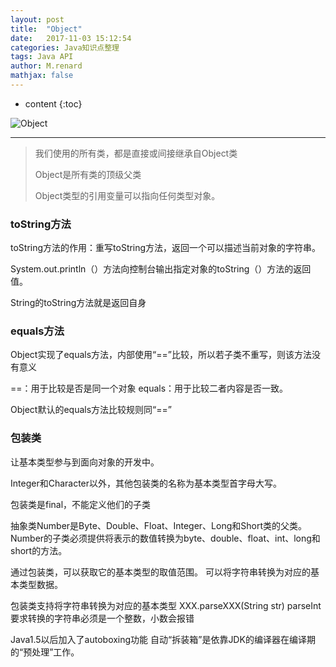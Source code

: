 ```yaml
---
layout: post
title:  "Object"
date:   2017-11-03 15:12:54
categories: Java知识点整理
tags: Java API
author: M.renard
mathjax: false
---
```


* content
{:toc}

![Object](http://upload-images.jianshu.io/upload_images/5135237-91c6acc631912f49.jpg?imageMogr2/auto-orient/strip%7CimageView2/2/w/1240)
***




>我们使用的所有类，都是直接或间接继承自Object类
>
>Object是所有类的顶级父类
>
>Object类型的引用变量可以指向任何类型对象。

### toString方法

toString方法的作用：重写toString方法，返回一个可以描述当前对象的字符串。

System.out.println（）方法向控制台输出指定对象的toString（）方法的返回值。

String的toString方法就是返回自身

### equals方法

Object实现了equals方法，内部使用“==”比较，所以若子类不重写，则该方法没有意义

==：用于比较是否是同一个对象
equals：用于比较二者内容是否一致。

Object默认的equals方法比较规则同“==”

### 包装类

让基本类型参与到面向对象的开发中。

Integer和Character以外，其他包装类的名称为基本类型首字母大写。

包装类是final，不能定义他们的子类

抽象类Number是Byte、Double、Float、Integer、Long和Short类的父类。
Number的子类必须提供将表示的数值转换为byte、double、float、int、long和short的方法。

通过包装类，可以获取它的基本类型的取值范围。
可以将字符串转换为对应的基本类型数据。

包装类支持将字符串转换为对应的基本类型
XXX.parseXXX(String str)
parseInt要求转换的字符串必须是一个整数，小数会报错

Java1.5以后加入了autoboxing功能
自动“拆装箱”是依靠JDK的编译器在编译期的“预处理”工作。
  